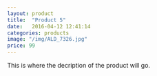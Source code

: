 ```yaml
---
layout: product
title:  "Product 5"
date:   2016-04-12 12:41:14
categories: products
image: "/img/ALD_7326.jpg"
price: 99
---
```


This is where the decription of the product will go.
